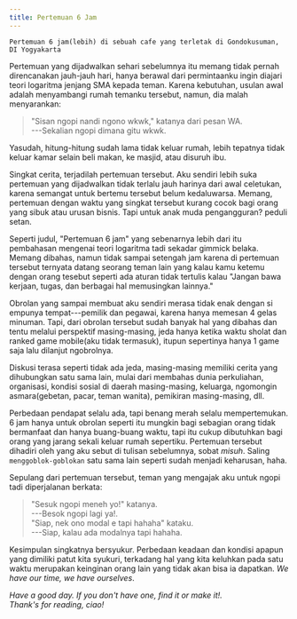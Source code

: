 ```yaml
---
title: Pertemuan 6 Jam
---
```


`Pertemuan 6 jam(lebih) di sebuah cafe yang terletak di Gondokusuman, DI Yogyakarta`  
<!-- pada tanggal 27 Februari 2021 -->

Pertemuan yang dijadwalkan sehari sebelumnya itu memang tidak pernah direncanakan jauh-jauh hari, hanya berawal dari permintaanku ingin diajari teori logaritma jenjang SMA kepada teman. Karena kebutuhan, usulan awal adalah menyambangi rumah temanku tersebut, namun, dia malah menyarankan:  

> "Sisan ngopi nandi ngono wkwk," katanya dari pesan WA.  
> ---Sekalian ngopi dimana gitu wkwk.  

Yasudah, hitung-hitung sudah lama tidak keluar rumah, lebih tepatnya tidak keluar kamar selain beli makan, ke masjid, atau disuruh ibu.  

Singkat cerita, terjadilah pertemuan tersebut. Aku sendiri lebih suka pertemuan yang dijadwalkan tidak terlalu jauh harinya dari awal celetukan, karena semangat untuk bertemu tersebut belum kedaluwarsa. Memang, pertemuan dengan waktu yang singkat tersebut kurang cocok bagi orang yang sibuk atau urusan bisnis. Tapi untuk anak muda pengangguran? peduli setan.  

Seperti judul, "Pertemuan 6 jam" yang sebenarnya lebih dari itu pembahasan mengenai teori logaritma tadi sekadar gimmick belaka. Memang dibahas, namun tidak sampai setengah jam karena di pertemuan tersebut ternyata datang seorang teman lain yang kalau kamu ketemu dengan orang tesebut seperti ada aturan tidak tertulis kalau "Jangan bawa kerjaan, tugas, dan berbagai hal memusingkan lainnya."  

Obrolan yang sampai membuat aku sendiri merasa tidak enak dengan si empunya tempat---pemilik dan pegawai, karena hanya memesan 4 gelas minuman. Tapi, dari obrolan tersebut sudah banyak hal yang dibahas dan tentu melalui perspektif masing-masing, jeda hanya ketika waktu sholat dan ranked game mobile(aku tidak termasuk), itupun sepertinya hanya 1 game saja lalu dilanjut ngobrolnya.  

Diskusi terasa seperti tidak ada jeda, masing-masing memiliki cerita yang dihubungkan satu sama lain, mulai dari membahas dunia perkuliahan, organisasi, kondisi sosial di daerah masing-masing, keluarga, ngomongin asmara(gebetan, pacar, teman wanita), pemikiran masing-masing, dll.  

Perbedaan pendapat selalu ada, tapi benang merah selalu mempertemukan. 6 jam hanya untuk obrolan seperti itu mungkin bagi sebagian orang tidak bermanfaat dan hanya buang-buang waktu, tapi itu cukup dibutuhkan bagi orang yang jarang sekali keluar rumah sepertiku. Pertemuan tersebut dihadiri oleh yang aku sebut di tulisan sebelumnya, sobat _misuh_. Saling `menggoblok-goblokan` satu sama lain seperti sudah menjadi keharusan, haha.  

Sepulang dari pertemuan tersebut, teman yang mengajak aku untuk ngopi tadi diperjalanan berkata:  

> "Sesuk ngopi meneh yo!" katanya.  
> ---Besok ngopi lagi ya!.  
> "Siap, nek ono modal e tapi hahaha" kataku.  
> ---Siap, kalau ada modalnya tapi hahaha.  

Kesimpulan singkatnya bersyukur. Perbedaan keadaan dan kondisi apapun yang dimiliki patut kita syukuri, terkadang hal yang kita keluhkan pada satu waktu merupakan keinginan orang lain yang tidak akan bisa ia dapatkan. _We have our time, we have ourselves_.

_Have a good day. If you don't have one, find it or make it!._  
_Thank's for reading, ciao!_